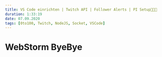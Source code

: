 ```yaml
---
title: VS Code einrichten | Twitch API | Follower Alerts | PI Setup👨🏼‍💻
duration: 1:33:19
date: 07.09.2020
tags: [0to100, Twitch, NodeJS, Socket, VSCode]
---
```


# WebStorm ByeBye



